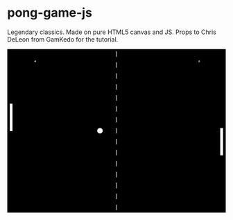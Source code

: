 # pong-game-js
Legendary classics.
Made on pure HTML5 canvas and JS.
Props to Chris DeLeon from GamKedo for the tutorial.

![](images/pong-js.PNG)
